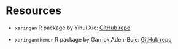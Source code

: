 # Resources

- `xaringan` R package by Yihui Xie: [GitHub repo](https://github.com/yihui/xaringan)

- `xaringanthemer` R package by Garrick Aden-Buie: [GitHub repo](https://github.com/gadenbuie/xaringanthemer)